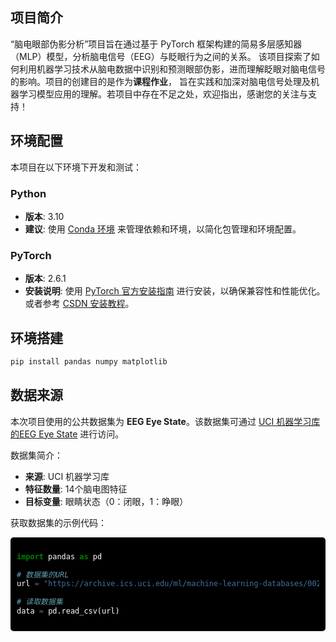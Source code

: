 ## 项目简介

“脑电眼部伪影分析”项目旨在通过基于 PyTorch 框架构建的简易多层感知器（MLP）模型，分析脑电信号（EEG）与眨眼行为之间的关系。
该项目探索了如何利用机器学习技术从脑电数据中识别和预测眼部伪影，进而理解眨眼对脑电信号的影响。项目的创建目的是作为**课程作业**，
旨在实践和加深对脑电信号处理及机器学习模型应用的理解。若项目中存在不足之处，欢迎指出，感谢您的关注与支持！

## 环境配置

本项目在以下环境下开发和测试：

### Python

- **版本**: 3.10
- **建议**: 使用 [Conda 环境](https://blog.csdn.net/weixin_45242930/article/details/135356097) 来管理依赖和环境，以简化包管理和环境配置。

### PyTorch

- **版本**: 2.6.1
- **安装说明**: 使用 [PyTorch 官方安装指南](https://pytorch.org/get-started/locally/) 进行安装，以确保兼容性和性能优化。或者参考 [CSDN 安装教程](https://blog.csdn.net/weixin_46334272/article/details/135307663)。

## 环境搭建

```bash
pip install pandas numpy matplotlib
```
## 数据来源

本次项目使用的公共数据集为 **EEG Eye State**。该数据集可通过 [UCI 机器学习库的EEG Eye State](https://archive.ics.uci.edu/ml/datasets/EEG+Eye+State) 进行访问。

数据集简介：

- **来源**: UCI 机器学习库
- **特征数量**: 14个脑电图特征
- **目标变量**: 眼睛状态（0：闭眼，1：睁眼）

获取数据集的示例代码：

<div style="background-color: #000; color: #fff; padding: 10px; border-radius: 5px;">

```python
import pandas as pd

# 数据集的URL
url = "https://archive.ics.uci.edu/ml/machine-learning-databases/00280/EEG%20Eye%20State.csv"

# 读取数据集
data = pd.read_csv(url)
```

